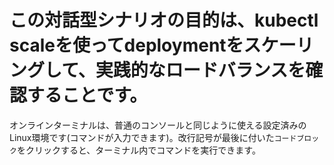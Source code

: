 # この対話型シナリオの目的は、kubectl scaleを使ってdeploymentをスケーリングして、実践的なロードバランスを確認することです。 #

オンラインターミナルは、普通のコンソールと同じように使える設定済みのLinux環境です(コマンドが入力できます)。改行記号が最後に付いた`コードブロック`をクリックすると、ターミナル内でコマンドを実行できます。
